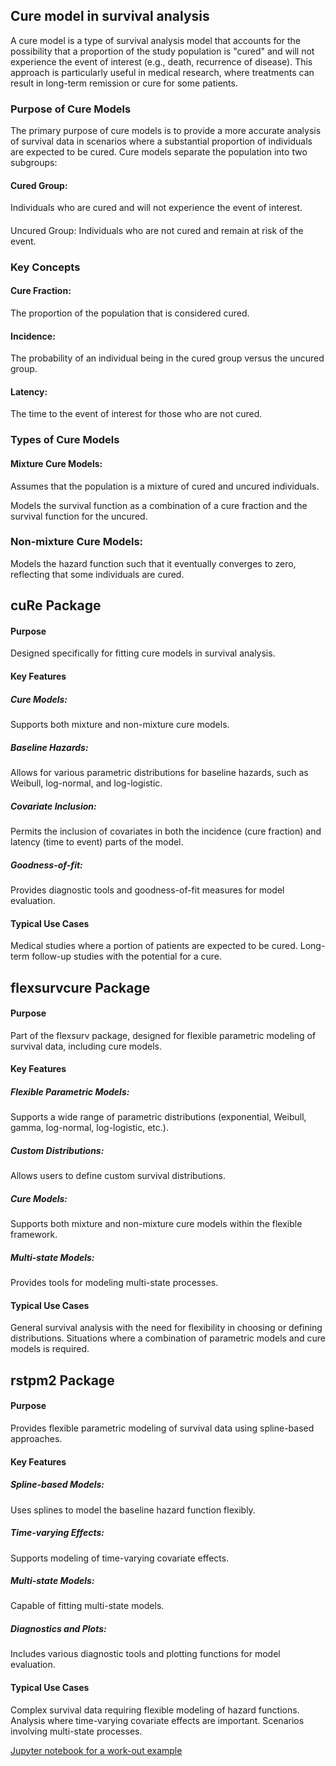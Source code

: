 ## Cure model in survival analysis 

A cure model is a type of survival analysis model that accounts for the possibility that a proportion of the study population is "cured" and will not experience the event of interest (e.g., death, recurrence of disease). This approach is particularly useful in medical research, where treatments can result in long-term remission or cure for some patients.


### Purpose of Cure Models
The primary purpose of cure models is to provide a more accurate analysis of survival data in scenarios where a substantial proportion of individuals are expected to be cured. Cure models separate the population into two subgroups:

#### Cured Group: 
Individuals who are cured and will not experience the event of interest.
#### 
Uncured Group: Individuals who are not cured and remain at risk of the event.

### Key Concepts

#### Cure Fraction: 
The proportion of the population that is considered cured.
#### Incidence: 
The probability of an individual being in the cured group versus the uncured group.
#### Latency: 
The time to the event of interest for those who are not cured.

### Types of Cure Models

#### Mixture Cure Models:

Assumes that the population is a mixture of cured and uncured individuals.

Models the survival function as a combination of a cure fraction and the survival function for the uncured.

### Non-mixture Cure Models:

Models the hazard function such that it eventually converges to zero, reflecting that some individuals are cured.


## cuRe Package
#### Purpose
Designed specifically for fitting cure models in survival analysis.
#### Key Features
##### Cure Models: 
Supports both mixture and non-mixture cure models.
##### Baseline Hazards: 
Allows for various parametric distributions for baseline hazards, such as Weibull, log-normal, and log-logistic.
##### Covariate Inclusion: 
Permits the inclusion of covariates in both the incidence (cure fraction) and latency (time to event) parts of the model.
##### Goodness-of-fit: 
Provides diagnostic tools and goodness-of-fit measures for model evaluation.
#### Typical Use Cases
Medical studies where a portion of patients are expected to be cured.
Long-term follow-up studies with the potential for a cure.

## flexsurvcure Package
#### Purpose
Part of the flexsurv package, designed for flexible parametric modeling of survival data, including cure models.
#### Key Features
##### Flexible Parametric Models: 
Supports a wide range of parametric distributions (exponential, Weibull, gamma, log-normal, log-logistic, etc.).
##### Custom Distributions:
Allows users to define custom survival distributions.
##### Cure Models:
Supports both mixture and non-mixture cure models within the flexible framework.
##### Multi-state Models: 
Provides tools for modeling multi-state processes.
#### Typical Use Cases
General survival analysis with the need for flexibility in choosing or defining distributions.
Situations where a combination of parametric models and cure models is required.


## rstpm2 Package
#### Purpose
Provides flexible parametric modeling of survival data using spline-based approaches.
#### Key Features
##### Spline-based Models: 
Uses splines to model the baseline hazard function flexibly.
##### Time-varying Effects: 
Supports modeling of time-varying covariate effects.
##### Multi-state Models: 
Capable of fitting multi-state models.
##### Diagnostics and Plots: 
Includes various diagnostic tools and plotting functions for model evaluation.
#### Typical Use Cases
Complex survival data requiring flexible modeling of hazard functions.
Analysis where time-varying covariate effects are important.
Scenarios involving multi-state processes.

[Jupyter notebook for a work-out example](https://github.com/BhadraNivedita/Cure-model-in-Survival-analysis) 




